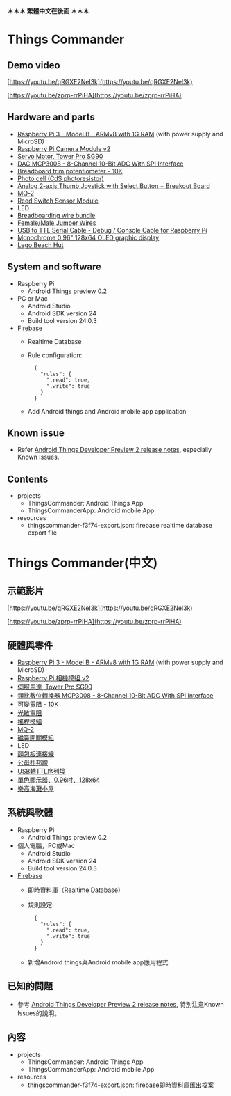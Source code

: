 **＊＊＊ 繁體中文在後面 ＊＊＊**

# Things Commander

## Demo video

[https://youtu.be/qRGXE2Nel3k](https://youtu.be/qRGXE2Nel3k)

[https://youtu.be/zprp-rrPiHA](https://youtu.be/zprp-rrPiHA)

## Hardware and parts

* [Raspberry Pi 3 - Model B - ARMv8 with 1G RAM](https://www.adafruit.com/products/3055) (with power supply and MicroSD)
* [Raspberry Pi Camera Module v2](https://www.raspberrypi.org/products/camera-module-v2/)
* [Servo Motor, Tower Pro SG90](http://www.towerpro.com.tw/product/sg90-7/)
* [DAC MCP3008 - 8-Channel 10-Bit ADC With SPI Interface](https://www.adafruit.com/products/856)
* [Breadboard trim potentiometer - 10K](https://www.adafruit.com/products/356)
* [Photo cell (CdS photoresistor)](https://www.adafruit.com/products/161)
* [Analog 2-axis Thumb Joystick with Select Button + Breakout Board](https://www.adafruit.com/products/512)
* [MQ-2](http://smart-prototyping.com/MQ2-gas-sensors-module.html)
* [Reed Switch Sensor Module](https://www.itead.cc/reed-switch-sensor-module.html)
* LED
* [Breadboarding wire bundle](https://www.adafruit.com/products/153)
* [Female/Male Jumper Wires](https://www.adafruit.com/products/1954)
* [USB to TTL Serial Cable - Debug / Console Cable for Raspberry Pi](https://www.adafruit.com/product/954)
* [Monochrome 0.96" 128x64 OLED graphic display](https://www.adafruit.com/products/326)
* [Lego Beach Hut](http://shop.lego.com/en-US/Beach-Hut-31035)

## System and software

* Raspberry Pi
    * Android Things preview 0.2
* PC or Mac
    * Android Studio
    * Android SDK version 24
    * Build tool version 24.0.3
* [Firebase](https://firebase.google.com)
    * Realtime Database
    * Rule configuration:

            {
              "rules": {
                ".read": true,
                ".write": true
              }
            }    
    
    * Add Android things and Android mobile app application

## Known issue

* Refer [Android Things Developer Preview 2 release notes](https://developer.android.com/things/preview/releases.html#developer_preview_2), especially Known Issues.

## Contents

* projects
    * ThingsCommander: Android Things App
    * ThingsCommanderApp: Android mobile App
* resources
    * thingscommander-f3f74-export.json: firebase realtime database export file

# Things Commander(中文)

## 示範影片

[https://youtu.be/qRGXE2Nel3k](https://youtu.be/qRGXE2Nel3k)

[https://youtu.be/zprp-rrPiHA](https://youtu.be/zprp-rrPiHA)

## 硬體與零件

* [Raspberry Pi 3 - Model B - ARMv8 with 1G RAM](https://www.adafruit.com/products/3055) (with power supply and MicroSD)
* [Raspberry Pi 相機模組 v2](https://www.raspberrypi.org/products/camera-module-v2/)
* [伺服馬達, Tower Pro SG90](http://www.towerpro.com.tw/product/sg90-7/)
* [類比數位轉換器 MCP3008 - 8-Channel 10-Bit ADC With SPI Interface](https://www.adafruit.com/products/856)
* [可變電阻 - 10K](https://www.adafruit.com/products/356)
* [光敏電阻](https://www.adafruit.com/products/161)
* [搖桿模組](https://www.adafruit.com/products/512)
* [MQ-2](http://smart-prototyping.com/MQ2-gas-sensors-module.html)
* [磁簧開關模組](https://www.itead.cc/reed-switch-sensor-module.html)
* LED
* [麵包板連接線](https://www.adafruit.com/products/153)
* [公母杜邦線](https://www.adafruit.com/products/1954)
* [USB轉TTL序列埠](https://www.adafruit.com/product/954)
* [單色顯示器、0.96吋、128x64](https://www.adafruit.com/products/326)
* [樂高海灘小屋](http://shop.lego.com/en-US/Beach-Hut-31035)

## 系統與軟體

* Raspberry Pi
    * Android Things preview 0.2
* 個人電腦，PC或Mac
    * Android Studio
    * Android SDK version 24
    * Build tool version 24.0.3
* [Firebase](https://firebase.google.com)
    * 即時資料庫（Realtime Database）
    * 規則設定:

            {
              "rules": {
                ".read": true,
                ".write": true
              }
            }    
    
    * 新增Android things與Android mobile app應用程式

## 已知的問題

* 參考 [Android Things Developer Preview 2 release notes](https://developer.android.com/things/preview/releases.html#developer_preview_2), 特別注意Known Issues的說明。

## 內容

* projects
    * ThingsCommander: Android Things App
    * ThingsCommanderApp: Android mobile App
* resources
    * thingscommander-f3f74-export.json: firebase即時資料庫匯出檔案
